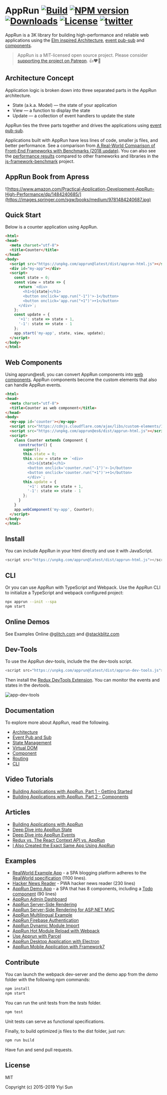 # AppRun [![Build][travis-image]][travis-url] [![NPM version][npm-image]][npm-url] [![Downloads][downloads-image]][downloads-url] [![License][license-image]][license-url] [![twitter][twitter-badge]][twitter]


AppRun is a 3K library for building high-performance and reliable web applications using the [Elm inspired Architecture](https://yysun.github.io/apprun/docs/#/?id=architecture), [event pub-sub](https://yysun.github.io/apprun/docs/#/?id=event-pubsubs) and [components](https://yysun.github.io/apprun/docs/#/?id=component).

> AppRun is a MIT-licensed open source project. Please consider [supporting the project on Patreon](https://www.patreon.com/apprun). 👍❤️🙏


## Architecture Concept

Application logic is broken down into three separated parts in the AppRun architecture.

* State (a.k.a. Model) — the state of your application
* View — a function to display the state
* Update — a collection of event handlers to update the state

AppRun ties the three parts together and drives the applications using [event pub-sub](https://yysun.github.io/apprun/docs/#/?id=event-pubsubs).

Applications built with AppRun have less lines of code, smaller js files, and better performance. See a comparison from [A Real-World Comparison of Front-End Frameworks with Benchmarks (2018 update)](https://medium.freecodecamp.org/a-real-world-comparison-of-front-end-frameworks-with-benchmarks-2018-update-e5760fb4a962). You can also see the [performance results](https://rawgit.com/krausest/js-framework-benchmark/master/webdriver-ts-results/table.html) compared to other frameworks and libraries in the [js-framework-benchmark](https://github.com/krausest/js-framework-benchmark) project.

## AppRun Book from Apress

![https://www.amazon.com/Practical-Application-Development-AppRun-High-Performance/dp/1484240685/](https://images.springer.com/sgw/books/medium/9781484240687.jpg)

## Quick Start

Below is a counter application using AppRun.
```html
<html>
<head>
  <meta charset="utf-8">
  <title>Counter</title>
</head>
<body>
  <script src="https://unpkg.com/apprun@latest/dist/apprun-html.js"></script>
  <div id="my-app"></div>
  <script>
    const state = 0;
    const view = state => {
      return `<div>
        <h1>${state}</h1>
        <button onclick='app.run("-1")'>-1</button>
        <button onclick='app.run("+1")'>+1</button>
      </div>`;
    };
    const update = {
      '+1': state => state + 1,
      '-1': state => state - 1
    };
    app.start('my-app', state, view, update);
  </script>
</body>
</html>
```

## Web Components

Using apprun@es6, you can convert AppRun components into [web components](https://developer.mozilla.org/en-US/docs/Web/Web_Components). AppRun components become the custom elements that also can handle AppRun events.

```html
<html>
<head>
  <meta charset="utf-8">
  <title>Counter as web component</title>
</head>
<body>
  <my-app id='counter'></my-app>
  <script src="https://cdnjs.cloudflare.com/ajax/libs/custom-elements/1.1.2/custom-elements.min.js"></script>
  <script src="https://unpkg.com/apprun@es6/dist/apprun-html.js"></script>
  <script>
    class Counter extends Component {
      constructor() {
        super();
        this.state = 0;
        this.view = state => `<div>
          <h1>${state}</h1>
          <button onclick='counter.run("-1")'>-1</button>
          <button onclick='counter.run("+1")'>+1</button>
          </div>`;
        this.update = {
          '+1': state => state + 1,
          '-1': state => state - 1
        };
      }
    }
    app.webComponent('my-app', Counter);
  </script>
</body>
</html>
```

## Install

You can include AppRun in your html directly and use it with JavaScript.
```javascript
<script src="https://unpkg.com/apprun@latest/dist/apprun-html.js"></script>
```

## CLI
Or you can use AppRun with TypeScript and Webpack. Use the AppRun CLI to initialize a TypeScript and webpack configured project:
```sh
npx apprun --init --spa
npm start
```

## Online Demos
See Examples Online @[glitch.com](https://glitch.com/@yysun) and @[stackblitz.com](https://stackblitz.com/@yysun)

## Dev-Tools

To use the AppRun dev-tools, include the the dev-tools script.
```JavaScript
<script src="https://unpkg.com/apprun@latest/dist/apprun-dev-tools.js"></script>
```
Then install the [Redux DevTools Extension](https://github.com/zalmoxisus/redux-devtools-extension). You can monitor the events and states in the devtools.

![app-dev-tools](docs/apprun-dev-tools.gif)

## Documentation

To explore more about AppRun, read the following.

* [Architecture](https://yysun.github.io/apprun/docs/#/?id=architecture)
* [Event Pub and Sub](https://yysun.github.io/apprun/docs/#/?id=event-pubsubs)
* [State Management](https://yysun.github.io/apprun/docs/#/?id=state-management)
* [Virtual DOM](https://yysun.github.io/apprun/docs/#/?id=virtual-dom)
* [Component](https://yysun.github.io/apprun/docs/#/?id=component)
* [Routing](https://yysun.github.io/apprun/docs/#/?id=routing)
* [CLI](https://yysun.github.io/apprun/docs/#/?id=cli)

## Video Tutorials

* [Building Applications with AppRun, Part 1 - Getting Started](https://www.youtube.com/watch?v=RuRmXEN2-xI)
* [Building Applications with AppRun, Part 2 - Components](https://www.youtube.com/watch?v=qkP6HvZmhtY)

## Articles

* [Building Applications with AppRun](https://medium.com/@yiyisun/building-applications-with-apprun-d103cd461bae)
* [Deep Dive into AppRun State](https://medium.com/@yiyisun/deep-dive-into-apprun-state-3d6fb58b1521)
* [Deep Dive into AppRun Events](https://medium.com/@yiyisun/deep-dive-into-apprun-events-1650dc7811ea)
* [Redux vs. The React Context API vs. AppRun](https://medium.com/@yiyisun/redux-vs-the-react-context-api-vs-apprun-f324bee8cbbf)
* [I Also Created the Exact Same App Using AppRun](https://medium.com/@yiyisun/i-also-created-the-exact-same-app-using-apprun-dd1860cb8112)

## Examples

* [RealWorld Example App](https://github.com/gothinkster/apprun-realworld-example-app) - a SPA blogging platform adheres to the [RealWorld specification](https://github.com/gothinkster/realworld) (1100 lines).
* [Hacker News Reader](https://github.com/yysun/apprun-hn) - PWA hacker news reader (230 lines)
* [AppRun Demo App](https://yysun.github.com/apprun) - a SPA that has 8 components, including a [Todo component](https://github.com/yysun/apprun/tree/master/demo/components/todo.tsx) (90 lines)
* [AppRun Admin Dashboard](https://yysun.github.com/apprun-bootstrap)
* [AppRun Server-Side Rendering](https://github.com/yysun/apprun-ssr)
* [AppRun Server-Side Rendering for ASP.NET MVC](https://github.com/yysun/apprun-ssr-aspnet)
* [AppRun Multilingual Example](https://github.com/yysun/apprun-multilingual)
* [AppRun Firebase Authentication](https://github.com/yysun/apprun-firebase-authentication)
* [AppRun Dynamic Module Import](https://github.com/yysun/apprun-dynamic-components)
* [AppRun Hot Module Reload with Webpack](https://github.com/yysun/apprun-hot-module-reload)
* [Use Apprun with Parcel](https://github.com/yysun/apprun-parcel-bundler)
* [AppRun Desktop Application with Electron](https://github.com/yysun/apprun-electron)
* [AppRun Mobile Application with Framework7](https://github.com/yysun/f7)


## Contribute

You can launch the webpack dev-server and the demo app from the _demo_ folder with the following npm commands:
```sh
npm install
npm start
```

You can run the unit tests from the _tests_ folder.
```sh
npm test
```
Unit tests can serve as functional specifications.

Finally, to build optimized js files to the dist folder, just run:
```sh
npm run build
```

Have fun and send pull requests.

## License

MIT

Copyright (c) 2015-2019 Yiyi Sun


[travis-image]: https://travis-ci.org/yysun/apprun.svg?branch=master
[travis-url]: https://travis-ci.org/yysun/apprun
[npm-image]: https://img.shields.io/npm/v/apprun.svg
[npm-url]: https://npmjs.org/package/apprun
[license-image]: https://img.shields.io/:license-mit-blue.svg
[license-url]: LICENSE.md
[downloads-image]: http://img.shields.io/npm/dm/apprun.svg
[downloads-url]: https://npmjs.org/package/apprun

[twitter]: https://twitter.com/intent/tweet?text=Check%20out%20AppRun%20by%20%40yysun%20https%3A%2F%2Fgithub.com%2Fyysun%2Fapprun%20%F0%9F%91%8D%20%40apprunjs
[twitter-badge]: https://img.shields.io/twitter/url/https/github.com/yysun/apprun.svg?style=social
